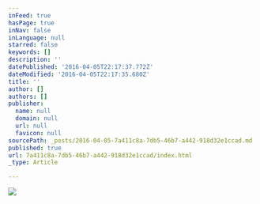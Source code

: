 ```yaml
---
inFeed: true
hasPage: true
inNav: false
inLanguage: null
starred: false
keywords: []
description: ''
datePublished: '2016-04-05T22:17:37.772Z'
dateModified: '2016-04-05T22:17:35.680Z'
title: ''
author: []
authors: []
publisher:
  name: null
  domain: null
  url: null
  favicon: null
sourcePath: _posts/2016-04-05-7a411c8a-7db5-46b7-a442-918d32e1ccad.md
published: true
url: 7a411c8a-7db5-46b7-a442-918d32e1ccad/index.html
_type: Article

---
```

![](https://the-grid-user-content.s3-us-west-2.amazonaws.com/795aa76b-dd38-4684-9fbb-f57d28024582.jpg)